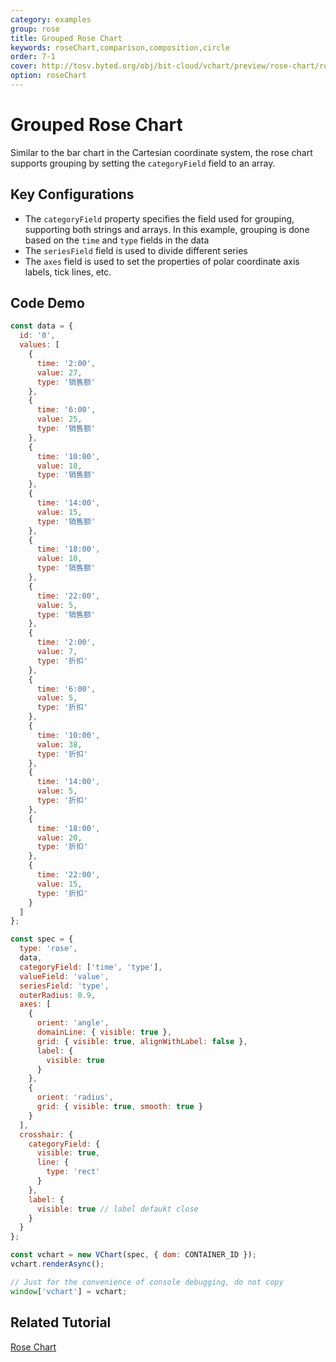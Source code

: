 ```yaml
---
category: examples
group: rose
title: Grouped Rose Chart
keywords: roseChart,comparison,composition,circle
order: 7-1
cover: http://tosv.byted.org/obj/bit-cloud/vchart/preview/rose-chart/rose-grouped.png
option: roseChart
---
```


# Grouped Rose Chart

Similar to the bar chart in the Cartesian coordinate system, the rose chart supports grouping by setting the `categoryField` field to an array.

## Key Configurations

- The `categoryField` property specifies the field used for grouping, supporting both strings and arrays. In this example, grouping is done based on the `time` and `type` fields in the data
- The `seriesField` field is used to divide different series
- The `axes` field is used to set the properties of polar coordinate axis labels, tick lines, etc.

## Code Demo

```javascript livedemo
const data = {
  id: '0',
  values: [
    {
      time: '2:00',
      value: 27,
      type: '销售额'
    },
    {
      time: '6:00',
      value: 25,
      type: '销售额'
    },
    {
      time: '10:00',
      value: 18,
      type: '销售额'
    },
    {
      time: '14:00',
      value: 15,
      type: '销售额'
    },
    {
      time: '18:00',
      value: 10,
      type: '销售额'
    },
    {
      time: '22:00',
      value: 5,
      type: '销售额'
    },
    {
      time: '2:00',
      value: 7,
      type: '折扣'
    },
    {
      time: '6:00',
      value: 5,
      type: '折扣'
    },
    {
      time: '10:00',
      value: 38,
      type: '折扣'
    },
    {
      time: '14:00',
      value: 5,
      type: '折扣'
    },
    {
      time: '18:00',
      value: 20,
      type: '折扣'
    },
    {
      time: '22:00',
      value: 15,
      type: '折扣'
    }
  ]
};

const spec = {
  type: 'rose',
  data,
  categoryField: ['time', 'type'],
  valueField: 'value',
  seriesField: 'type',
  outerRadius: 0.9,
  axes: [
    {
      orient: 'angle',
      domainLine: { visible: true },
      grid: { visible: true, alignWithLabel: false },
      label: {
        visible: true
      }
    },
    {
      orient: 'radius',
      grid: { visible: true, smooth: true }
    }
  ],
  crosshair: {
    categoryField: {
      visible: true,
      line: {
        type: 'rect'
      }
    },
    label: {
      visible: true // label defaukt close
    }
  }
};

const vchart = new VChart(spec, { dom: CONTAINER_ID });
vchart.renderAsync();

// Just for the convenience of console debugging, do not copy
window['vchart'] = vchart;
```

## Related Tutorial

[Rose Chart](link)